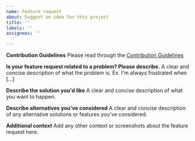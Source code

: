 ```yaml
---
name: Feature request
about: Suggest an idea for this project
title: ''
labels: ''
assignees: ''

---
```


**Contribution Guidelines**
Please read through the [Contribution Guidelines](https://github.com/ayushagg31/Trellis/blob/master/CONTRIBUTING.md)

**Is your feature request related to a problem? Please describe.**
A clear and concise description of what the problem is. Ex. I'm always frustrated when [...]

**Describe the solution you'd like**
A clear and concise description of what you want to happen.

**Describe alternatives you've considered**
A clear and concise description of any alternative solutions or features you've considered.

**Additional context**
Add any other context or screenshots about the feature request here.
